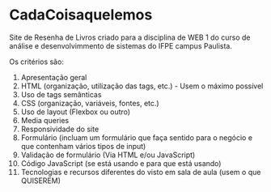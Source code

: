 # CadaCoisaquelemos
Site de Resenha de Livros criado para a disciplina de WEB 1 do curso de análise e desenvolvimmento de sistemas do IFPE campus Paulista.


Os critérios são:

1. Apresentação geral
2. HTML (organização, utilização das tags, etc.) - Usem o máximo possível
3. Uso de tags semânticas
4. CSS (organização, variáveis, fontes, etc.)
5. Uso de layout (Flexbox ou outro)
6. Media queries
7. Responsividade do site
8. Formulário (incluam um formulário que faça sentido para o negócio e que contenham vários tipos de input)
9. Validação de formulário (Via HTML e/ou JavaScript)
10. Código JavaScript (se está usando e para que está usando)
11. Tecnologias e recursos diferentes do visto em sala de aula (usem o que QUISEREM)
